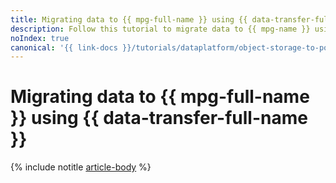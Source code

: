 ```yaml
---
title: Migrating data to {{ mpg-full-name }} using {{ data-transfer-full-name }}
description: Follow this tutorial to migrate data to {{ mpg-name }} using {{ data-transfer-name }}.
noIndex: true
canonical: '{{ link-docs }}/tutorials/dataplatform/object-storage-to-postgresql'
---
```


# Migrating data to {{ mpg-full-name }} using {{ data-transfer-full-name }}


{% include notitle [article-body](../../_tutorials/dataplatform/object-storage-to-postgresql.md) %}
